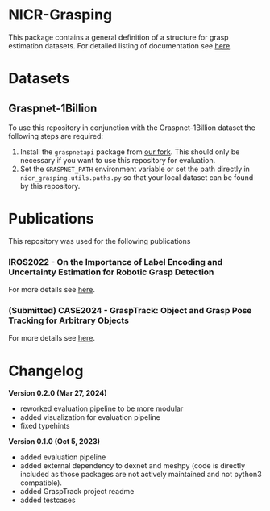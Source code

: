 # NICR-Grasping

This package contains a general definition of a structure for grasp estimation datasets.
For detailed listing of documentation see [here](doc/overview.md).

# Datasets

## Graspnet-1Billion
To use this repository in conjunction with the Graspnet-1Billion dataset the following steps are required:
1. Install the `graspnetapi` package from [our fork](https://github.com/best3125/graspnetAPI.git).
This should only be necessary if you want to use this repository for evaluation.
2. Set the `GRASPNET_PATH` environment variable or set the path directly in `nicr_grasping.utils.paths.py` so that your local dataset can be found by this repository.

# Publications

This repository was used for the following publications

### IROS2022 - On the Importance of Label Encoding and Uncertainty Estimation for Robotic Grasp Detection
For more details see [here](projects/grasp_encodings_and_uncertainties/iros2022_graspnet_uncertainties.md).

### (Submitted) CASE2024 - GraspTrack: Object and Grasp Pose Tracking for Arbitrary Objects
For more details see [here](projects/grasptrack/grasp_pose_tracking.md).

# Changelog
**Version 0.2.0 (Mar 27, 2024)**
- reworked evaluation pipeline to be more modular
- added visualization for evaluation pipeline
- fixed typehints

**Version 0.1.0 (Oct 5, 2023)**
- added evaluation pipeline
- added external dependency to dexnet and meshpy (code is directly included as those packages are not actively maintained and not python3 compatible).
- added GraspTrack project readme
- added testcases